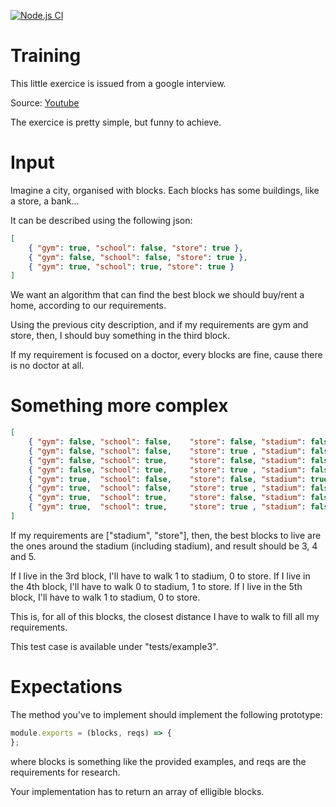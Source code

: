 [![Node.js CI](https://github.com/kogratte/training/actions/workflows/node.js.yml/badge.svg)](https://github.com/kogratte/training/actions/workflows/node.js.yml)

# Training

This little exercice is issued from a google interview.

Source: [Youtube](https://www.youtube.com/watch?v=rw4s4M3hFfs)

The exercice is pretty simple, but funny to achieve.

# Input

Imagine a city, organised with blocks. Each blocks has some buildings, like a store, a bank...

It can be described using the following json:

```json
[
	{ "gym": true, "school": false, "store": true },
	{ "gym": false, "school": false, "store": true },
	{ "gym": true, "school": true, "store": true }
]
```

We want an algorithm that can find the best block we should buy/rent a home, according to our requirements.

Using the previous city description, and if my requirements are gym and store, then, I should buy something in the third block.

If my requirement is focused on a doctor, every blocks are fine, cause there is no doctor at all.

# Something more complex


```json
[
	{ "gym": false, "school": false, 	"store": false, "stadium": false 	},
	{ "gym": false, "school": false, 	"store": true , "stadium": false	},
	{ "gym": false, "school": true, 	"store": false, "stadium": false 	},
	{ "gym": false, "school": true, 	"store": true , "stadium": false	},
	{ "gym": true, 	"school": false, 	"store": false, "stadium": true 	},
	{ "gym": true, 	"school": false, 	"store": true , "stadium": false	},
	{ "gym": true, 	"school": true, 	"store": false, "stadium": false 	},
	{ "gym": true, 	"school": true, 	"store": true , "stadium": false	},
]
```

If my requirements are ["stadium", "store"], then, the best blocks to live are the ones around the stadium (including stadium), and result should be 3, 4 and 5.

If I live in the 3rd block, I'll have to walk 1 to stadium, 0 to store.
If I live in the 4th block, I'll have to walk 0 to stadium, 1 to store.
If I live in the 5th block, I'll have to walk 1 to stadium, 0 to store.

This is, for all of this blocks, the closest distance I have to walk to fill all my requirements.

This test case is available under "tests/example3".

# Expectations

The method you've to implement should implement the following prototype:
```javascript
module.exports = (blocks, reqs) => {
};
```

where blocks is something like the provided examples, and reqs are the requirements for research.

Your implementation has to return an array of elligible blocks.
